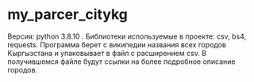 # my_parcer_citykg
Версия: python 3.8.10 .
 Библиотеки используемые в проекте: csv, bs4, requests.
 Программа берет с википедии названия всех городов Кыргызстана и упаковывает в файл с расширением csv.
 В получившемся файле будут ссылки на более подробное описание городов.
